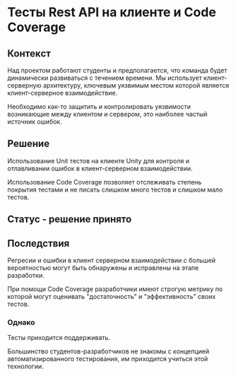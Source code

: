 # Тесты Rest API на клиенте и Code Coverage
## Контекcт
Над проектом работают студенты и предполагается, что команда будет динамически развиваться с течением времени. Мы использует клиент-серверную архитектуру, ключевым уязвимым местом которой является клиент-серверное взаимодействие.

Необходимо как-то защитить и контролировать уязвимости возникающие между клиентом и сервером, это наиболее частый источник ошибок.

## Решение
Использование Unit тестов на клиенте Unity для контроля и отлавливании ошибок в клиент-серверном взаимодействии.

Использование Code Coverage позволяет отслеживать степень покрытия тестами и не писать слишком много тестов и слишком мало тестов.

## Статус - решение принято

## Последствия
Регресии и ошибки в клиент серверном взаимодействии с большей вероятностью могут быть обнаружены и исправлены на этапе разработки.

При помощи Code Coverage разработчики имеют строгую метрику по которой могут оценивать "достаточность" и "эффективность" своих тестов.

### Однако
Тесты приходится поддерживать.

Большинство студентов-разработчиков не знакомы с концепцией автоматизированного тестирования, им приходится учиться этой технологии.